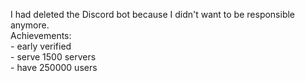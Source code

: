 I had deleted the Discord bot because I didn't want to be responsible anymore.<br>
Achievements:<br>
\- early verified<br>
\- serve 1500 servers<br>
\- have 250000 users<br>
